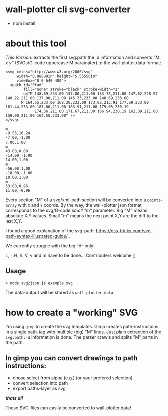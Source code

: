 # wall-plotter cli svg-converter

- npm install


# about this tool
*This Version:*
extracts the first svg:path the :d information and converts *"M x y"* (SVGs/G-code uppercase M paramater) to the wall-plotter.data format:
```
<svg xmlns="http://www.w3.org/2000/svg"
     width="8.88889in" height="5.55556in"
     viewBox="0 0 640 400">
  <path id="Pfad"
        fill="none" stroke="black" stroke-width="1"
        d="M 148.69,233.00 157.00,211.00 153.78,211.00 147.02,228.97 140.22,211.00 137.00,211.00 145.33,233.00 148.69,233.00
	   M 164.55,233.00 168.30,233.00 173.02,213.91 177.69,233.00 181.44,233.00 187.00,211.00 183.91,211.00 179.05,230.19
             174.36,211.00 171.67,211.00 166.94,230.19 162.09,211.00 159.00,211.00 164.55,233.00" />
</svg>
```
``` 
m
-9.55,16.24
-7.00,-1.00
7.00,1.00
m
43.00,0.00
-14.00,-1.00
14.00,1.00
m
-56.00,1.00
-10.00,-1.00
10.00,1.00
m
53.00,0.96
11.00,-0.96
```
Every section "M" of a svg/xml-path section will be converted into a `points-array` with `X` and `Y` coords.
By the way, the wall-plotter json format corresponds to the svg/G-code *small "m"* parameter.
Big "M" means absolute X,Y values. Small "m" means the next point X,Y are the diff to the last X,Y.

I found a good explanation of the svg-path:  https://css-tricks.com/svg-path-syntax-illustrated-guide/ .


We currently struggle with the big `"M"` only!

L, l, H, h, V, v and  m have to be done... Contributers welcome ;)

## Usage
```
> node svg2json.js example.svg
```
The data-output will be stored as `wall-plotter.data`.


# how to create a "working" SVG

I'm using `gimp` to create the svg templates. Gimp creates path-instructions in a single path-tag with multiple (big) "M" lines.
Just plain extraction of the `svg:path:-d` information is done.
The parser crawls and splits "M" parts in the path.

## In gimp you can convert drawings to path instructions:
- chose select from alpha (e.g.) (or your prefered selection)
- convert selection into path
- export paths-layer as svg

***thats all***

These SVG-files can easily be converted to wall-plotter.data!